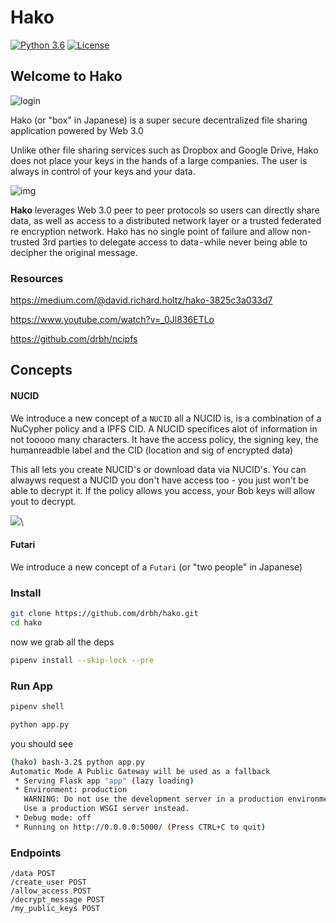# Hako

[![Python 3.6](https://img.shields.io/badge/python-3.7-blue.svg)](https://www.python.org/downloads/release/python-370/) [![License](https://img.shields.io/badge/license-MIT-green.svg)](https://opensource.org/licenses/MIT)

## Welcome to Hako

![login](https://cdn-images-1.medium.com/max/1600/1*GFZ2iFworTLm4ta3Wehw7g.png)

Hako (or "box" in Japanese) is a super secure decentralized file sharing application powered by Web 3.0

Unlike other file sharing services such as Dropbox and Google Drive, Hako does not place your keys in the hands of a large companies. The user is always in control of your keys and your data.

![img](https://cdn-images-1.medium.com/max/1600/1*Qhs0abEvWk7v84AS8V7E-g.gif)

**Hako** leverages Web 3.0 peer to peer protocols so users can directly share data, as well as access to a distributed network layer or a trusted federated re encryption network.
Hako has no single point of failure and allow non-trusted 3rd parties to delegate access to data - while never being able to decipher the original message.

### Resources

https://medium.com/@david.richard.holtz/hako-3825c3a033d7

https://www.youtube.com/watch?v=_0Jl836ETLo

https://github.com/drbh/ncipfs 

## Concepts 

#### NUCID

We introduce a new concept of a `NUCID` all a NUCID is, is a combination of a NuCypher policy and a IPFS CID. A NUCID specifices alot of information in not tooooo many characters. It have the access policy, the signing key, the humanreadble label and the CID (location and sig of encrypted data)

This all lets you create NUCID's or download data via NUCID's. You can alwayws request a NUCID you don't have access too - you just won't be able to decrypt it. If the policy allows you access, your Bob keys will allow yout to decrypt.

![](https://cdn-images-1.medium.com/max/1600/1*s-92vOhsK_msW_UBTC_j5Q.png)\\

#### Futari 

We introduce a new concept of a `Futari` (or "two people" in Japanese) 


### Install


```bash
git clone https://github.com/drbh/hako.git
cd hako
```

now we grab all the deps
```bash
pipenv install --skip-lock --pre
```

### Run App

```bash
pipenv shell
```

```bash
python app.py 
```

you should see

```bash
(hako) bash-3.2$ python app.py 
Automatic Mode A Public Gateway will be used as a fallback
 * Serving Flask app "app" (lazy loading)
 * Environment: production
   WARNING: Do not use the development server in a production environment.
   Use a production WSGI server instead.
 * Debug mode: off
 * Running on http://0.0.0.0:5000/ (Press CTRL+C to quit)
```

### Endpoints
```
/data POST 
/create_user POST
/allow_access POST
/decrypt_message POST
/my_public_keys POST
```
